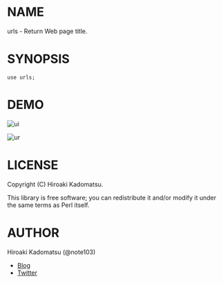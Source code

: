 # NAME

urls - Return Web page title.

# SYNOPSIS

    use urls;

# DEMO

![ui](https:/dl.dropboxusercontent.com/u/7779513/urls/ui.gif)

![ur](https:/dl.dropboxusercontent.com/u/7779513/urls/ur.gif)

# LICENSE

Copyright (C) Hiroaki Kadomatsu.

This library is free software; you can redistribute it and/or modify
it under the same terms as Perl itself.

# AUTHOR

Hiroaki Kadomatsu (@note103)

- [Blog](http://note103.hateblo.jp/)
- [Twitter](https://twitter.com/note103)
